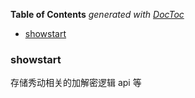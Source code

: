 <!-- START doctoc generated TOC please keep comment here to allow auto update -->
<!-- DON'T EDIT THIS SECTION, INSTEAD RE-RUN doctoc TO UPDATE -->
**Table of Contents**  *generated with [DocToc](https://github.com/thlorenz/doctoc)*

- [showstart](#showstart)

<!-- END doctoc generated TOC please keep comment here to allow auto update -->

### showstart

存储秀动相关的加解密逻辑 api 等